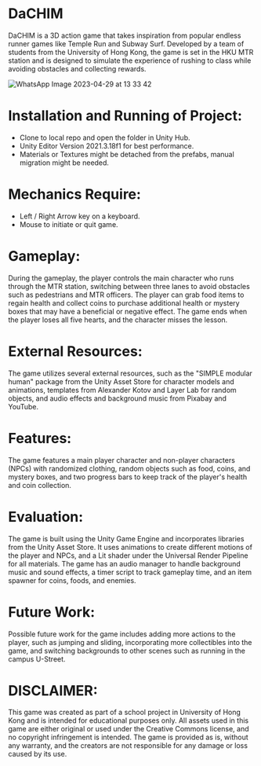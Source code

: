 # DaCHIM 

DaCHIM is a 3D action game that takes inspiration from popular endless runner games like Temple Run and Subway Surf. Developed by a team of students from the University of Hong Kong, the game is set in the HKU MTR station and is designed to simulate the experience of rushing to class while avoiding obstacles and collecting rewards.

![WhatsApp Image 2023-04-29 at 13 33 42](https://user-images.githubusercontent.com/61629974/235309822-950b72b3-79f4-4741-8a61-02fe998bc595.jpeg)


# Installation and Running of Project:

- Clone to local repo and open the folder in Unity Hub.
- Unity Editor Version 2021.3.18f1 for best performance.
- Materials or Textures might be detached from the prefabs, manual migration might be needed.

# Mechanics Require:

- Left / Right Arrow key on a keyboard.
- Mouse to initiate or quit game.

# Gameplay:

During the gameplay, the player controls the main character who runs through the MTR station, switching between three lanes to avoid obstacles such as pedestrians and MTR officers. The player can grab food items to regain health and collect coins to purchase additional health or mystery boxes that may have a beneficial or negative effect. The game ends when the player loses all five hearts, and the character misses the lesson.

# External Resources:

The game utilizes several external resources, such as the "SIMPLE modular human" package from the Unity Asset Store for character models and animations, templates from Alexander Kotov and Layer Lab for random objects, and audio effects and background music from Pixabay and YouTube.

# Features:

The game features a main player character and non-player characters (NPCs) with randomized clothing, random objects such as food, coins, and mystery boxes, and two progress bars to keep track of the player's health and coin collection.

# Evaluation:

The game is built using the Unity Game Engine and incorporates libraries from the Unity Asset Store. It uses animations to create different motions of the player and NPCs, and a Lit shader under the Universal Render Pipeline for all materials. The game has an audio manager to handle background music and sound effects, a timer script to track gameplay time, and an item spawner for coins, foods, and enemies.

# Future Work:

Possible future work for the game includes adding more actions to the player, such as jumping and sliding, incorporating more collectibles into the game, and switching backgrounds to other scenes such as running in the campus U-Street.

# DISCLAIMER: 
This game was created as part of a school project in University of Hong Kong and is intended for educational purposes only. All assets used in this game are either original or used under the Creative Commons license, and no copyright infringement is intended. The game is provided as is, without any warranty, and the creators are not responsible for any damage or loss caused by its use.

